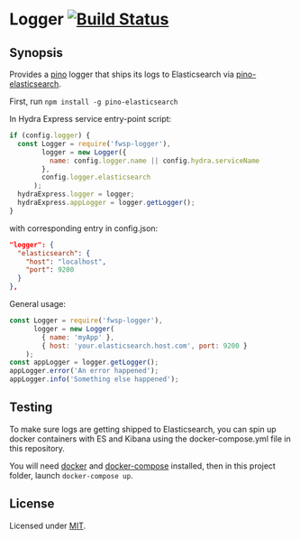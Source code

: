 # Logger [![Build Status](https://travis-ci.org/flywheelsports/fwsp-logger.svg?branch=master)](https://travis-ci.org/flywheelsports/fwsp-logger)

## Synopsis

Provides a [pino](https://github.com/pinojs/pino) logger
that ships its logs to Elasticsearch via [pino-elasticsearch](https://github.com/pinojs/pino-elasticsearch).

First, run `npm install -g pino-elasticsearch`

In Hydra Express service entry-point script:
```javascript
if (config.logger) {
  const Logger = require('fwsp-logger'),
        logger = new Logger({
          name: config.logger.name || config.hydra.serviceName
        },
        config.logger.elasticsearch
      );
  hydraExpress.logger = logger;
  hydraExpress.appLogger = logger.getLogger();
}
```
with corresponding entry in config.json:

```json
"logger": {
  "elasticsearch": {
    "host": "localhost",
    "port": 9200
  }
},
```

General usage:
```javascript
const Logger = require('fwsp-logger'),
      logger = new Logger(
        { name: 'myApp' },
        { host: 'your.elasticsearch.host.com', port: 9200 }
    );
const appLogger = logger.getLogger();
appLogger.error('An error happened');
appLogger.info('Something else happened');
```

## Testing

To make sure logs are getting shipped to Elasticsearch,
you can spin up docker containers with ES and Kibana
using the docker-compose.yml file in this repository.


You will need [docker](https://www.docker.com/) and
[docker-compose](https://docs.docker.com/compose/) installed,
then in this project folder, launch `docker-compose up`.

## License

Licensed under [MIT](./LICENSE.txt).

